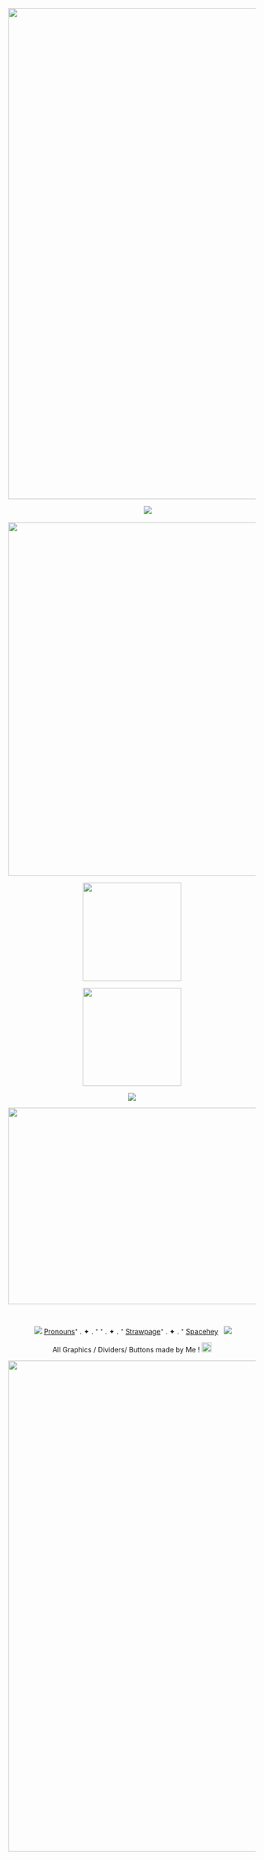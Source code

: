 <div id="header" align="center">
  <img src = "https://64.media.tumblr.com/1dab96d7850223684277468d30065dd0/514b96efca2a049a-30/s1280x1920/961b7e51efc3969a8cd181e2c22adae6f1f52012.pnj" width="1000"> 
</div>

‎ ‎ ‎ ‎ ‎ ‎ ‎ ‎ ‎ ‎ ‎ ‎‎ ‎ ‎ ‎‎ ‎ ‎‎ ‎ ‎ ‎ ‎ ‎ ‎ ‎ ‎ ‎ ‎ ‎ ‎ ‎ ‎ ‎‎ ‎ ‎ ‎‎ ‎ ‎‎ ‎ ‎ ‎ ‎ ‎ ‎ ‎ ‎ ‎ ‎ ‎ ‎ ‎ ‎ ‎‎ ‎ ‎ ‎‎ ‎ ‎‎ ‎‎ ‎ ‎ ‎ ‎ ‎ ‎ ‎ ‎ ‎ ‎ ‎‎ ‎ ‎ ‎‎ ‎ ‎‎ ‎ ‎ ‎ ‎ ‎ ‎ ‎ ‎ ‎ ‎ ‎ ‎ ‎ ‎ ‎‎ ‎‎ ‎ ‎ ‎ ‎ ‎ ‎ ‎ ‎ ‎ ‎‎ ‎ ‎‎![](https://komarev.com/ghpvc/?username=Sc4r7V4mp1r3&color=b01396&style=plastic&label=Sweethearts&abbreviated=true)

<p align ="center"> <img width="650" height="720" src = "https://64.media.tumblr.com/c8278e1b3a6e987df27277d791d9c326/c48983d5c4d5646f-e6/s1280x1920/56c11b5b4e7da70165166b1f7a33f811a4d68b4b.pnj"></p> 
<p align ="center"> <img height ="200" src ="https://64.media.tumblr.com/663362fb69173b82a727c89761dd531c/495c37daf3b0bf1c-3f/s1280x1920/ce6c081f6bce5afe71fb2ab9d95a4a1d73633117.png"> </p>
<p align = "center"> <img height = "200" src ="https://64.media.tumblr.com/c211c57291c9f01a9b4f1d4ac5e39271/495c37daf3b0bf1c-e0/s1280x1920/6f928ac1fed355ed17f45548df279aaaa7de35d4.png"> </p>
  <p align ="center"> <img src = "https://64.media.tumblr.com/ee5fe1d85c4eb7df5e0c0a3b2caeccf8/495c37daf3b0bf1c-de/s1280x1920/dc9067c1d4b87d92f1e3f2fa53e45d3e785dbee0.png"> </p>


<p align = "center"> <img width="900" height="400" src = "https://64.media.tumblr.com/f0c5a63f629900541bbfd951347a5d9b/05640e83afb8698b-0c/s1280x1920/dbe82ac4402f99fc43c144df9870f4bea40d8aec.pnj"> </p>


‎<p align = "center"> ‎ ‎‎‎‎<img src = "https://64.media.tumblr.com/2a8c4be5947b7ceb88393b64da8473bb/533792c498bd7c78-c4/s100x200/f206abc3f20eb7b105c9b5e5ec5b1ce17ff2f8da.gif">‎ ‎ ‎‎‎ [Pronouns](https://pronouns.cc/@V4lent1n3_)⁺ . ✦ . ⁺  ⁺ . ✦ . ⁺  [Strawpage](https://v4l3nt1n3z.straw.page)⁺ . ✦ . ⁺  [Spacehey](https://spacehey.com/sc4ryv4mp1r3)‎ ‎‎‎‎ ‎ ‎‎<img src = "https://64.media.tumblr.com/2a8c4be5947b7ceb88393b64da8473bb/533792c498bd7c78-c4/s100x200/f206abc3f20eb7b105c9b5e5ec5b1ce17ff2f8da.gif"> </p>

  <p align = "center"> All Graphics / Dividers/ Buttons made by Me ! <img height = "20" src="https://64.media.tumblr.com/b39092122be24e016b24e7df84f7c107/5726b0e2dd6d56ae-50/s75x75_c1/d9cc98926b787c1976cf5da94fb82aa43783976c.png"></p>
<div id="header" align="center">
  <img src = "https://64.media.tumblr.com/b36a7dd601beba55e6035315ca358ad7/514b96efca2a049a-7f/s1280x1920/148cba1b179c5690b29710f3932fb5cd1b1bc7f0.pnj" width="1000"> 
</div>
